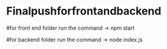 # Finalpushforfrontandbackend

#for front end folder 
run the command   ->      npm start




   #for backend folder
   run the command   ->  node index.js   
